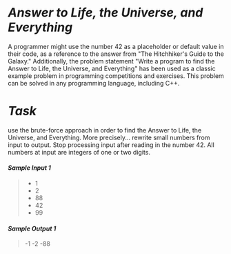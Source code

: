 # *Answer to Life, the Universe, and Everything*
A programmer might use the number 42 as a placeholder or default value in their code, as a reference to the answer from "The Hitchhiker's Guide to the Galaxy." Additionally, the problem statement "Write a program to find the Answer to Life, the Universe, and Everything" has been used as a classic example problem in programming competitions and exercises. This problem can be solved in any programming language, including C++.

# *Task*
use the brute-force approach in order to find the Answer to Life, the Universe, and Everything. More precisely... rewrite small numbers from input to output. Stop processing input after reading in the number 42. All numbers at input are integers of one or two digits.

#### *Sample Input 1* 
>- 1 
>- 2 
>- 88 
>- 42 
>- 99

#### *Sample Output 1*
>-1
>-2
>-88
